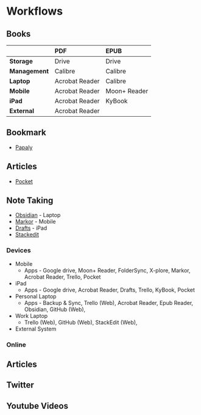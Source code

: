 # Workflows

## Books
|  | PDF| EPUB |
| :--- | :--- | :--- |
| **Storage** | Drive | Drive |
| **Management** | Calibre | Calibre |
| **Laptop** | Acrobat Reader | Calibre |
| **Mobile** | Acrobat Reader | Moon+ Reader |
| **iPad** | Acrobat Reader | KyBook |
| **External** | Acrobat Reader |  | 

## Bookmark
- [Papaly](https://papaly.com/)

## Articles
- [Pocket](https://app.getpocket.com/)

## Note Taking
- [Obsidian](http://obsidian.md/) - Laptop
- [Markor](https://github.com/gsantner/markor) - Mobile
- [Drafts](https://getdrafts.com/) - iPad
- [Stackedit](Stackedit.io)

### Devices

* Mobile
  * Apps - Google drive, Moon+ Reader, FolderSync, X-plore, Markor, Acrobat Reader, Trello, Pocket
* iPad
  * Apps - Google drive, Acrobat Reader, Drafts, Trello, KyBook, Pocket
* Personal Laptop
  * Apps - Backup & Sync, Trello \(Web\), Acrobat Reader, Epub Reader, Obsidian, GitHub \(Web\), 
* Work Laptop
  * Trello \(Web\), GitHub \(Web\), StackEdit \(Web\), 
* External System

### Online

## Articles

## Twitter

## Youtube Videos

<!--stackedit_data:
eyJoaXN0b3J5IjpbLTE0Mzk3NzQ3MjJdfQ==
-->
